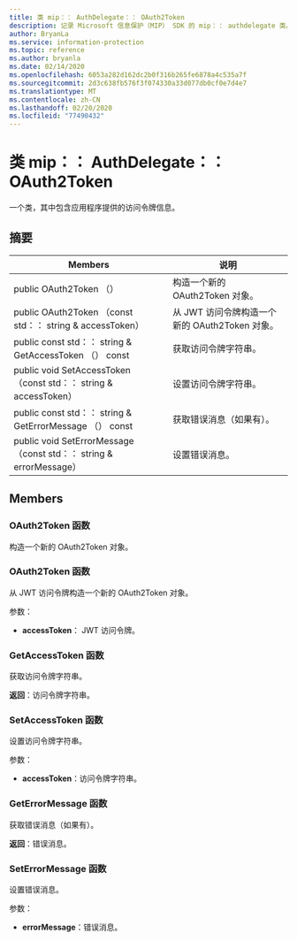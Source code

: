 ```yaml
---
title: 类 mip：： AuthDelegate：： OAuth2Token
description: 记录 Microsoft 信息保护（MIP） SDK 的 mip：： authdelegate 类。
author: BryanLa
ms.service: information-protection
ms.topic: reference
ms.author: bryanla
ms.date: 02/14/2020
ms.openlocfilehash: 6053a282d162dc2b0f316b265fe6878a4c535a7f
ms.sourcegitcommit: 2d3c638fb576f3f074330a33d077db0cf0e7d4e7
ms.translationtype: MT
ms.contentlocale: zh-CN
ms.lasthandoff: 02/20/2020
ms.locfileid: "77490432"
---
```

# <a name="class-mipauthdelegateoauth2token"></a>类 mip：： AuthDelegate：： OAuth2Token 
一个类，其中包含应用程序提供的访问令牌信息。
  
## <a name="summary"></a>摘要
 Members                        | 说明                                
--------------------------------|---------------------------------------------
public OAuth2Token （）  |  构造一个新的 OAuth2Token 对象。
public OAuth2Token （const std：： string & accessToken）  |  从 JWT 访问令牌构造一个新的 OAuth2Token 对象。
public const std：： string & GetAccessToken （） const  |  获取访问令牌字符串。
public void SetAccessToken （const std：： string & accessToken）  |  设置访问令牌字符串。
public const std：： string & GetErrorMessage （） const  |  获取错误消息（如果有）。
public void SetErrorMessage （const std：： string & errorMessage）  |  设置错误消息。
  
## <a name="members"></a>Members
  
### <a name="oauth2token-function"></a>OAuth2Token 函数
构造一个新的 OAuth2Token 对象。
  
### <a name="oauth2token-function"></a>OAuth2Token 函数
从 JWT 访问令牌构造一个新的 OAuth2Token 对象。

参数：  
* **accessToken**： JWT 访问令牌。


  
### <a name="getaccesstoken-function"></a>GetAccessToken 函数
获取访问令牌字符串。

  
**返回**：访问令牌字符串。
  
### <a name="setaccesstoken-function"></a>SetAccessToken 函数
设置访问令牌字符串。

参数：  
* **accessToken**：访问令牌字符串。


  
### <a name="geterrormessage-function"></a>GetErrorMessage 函数
获取错误消息（如果有）。

  
**返回**：错误消息。
  
### <a name="seterrormessage-function"></a>SetErrorMessage 函数
设置错误消息。

参数：  
* **errorMessage**：错误消息。

